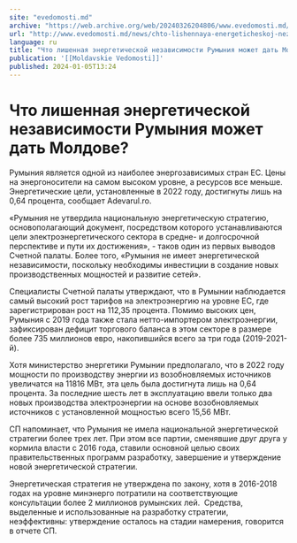 ```yaml
---
site: "evedomosti.md"
archive: "https://web.archive.org/web/20240326204806/www.evedomosti.md/news/chto-lishennaya-energeticheskoj-nezavisimosti-rumyniya-mozhe"
url: "http://www.evedomosti.md/news/chto-lishennaya-energeticheskoj-nezavisimosti-rumyniya-mozhe"
language: ru
title: "Что лишенная энергетической независимости Румыния может дать Молдове?"
publication: '[[Moldavskie Vedomosti]]'
published: 2024-01-05T13:24
---
```


# Что лишенная энергетической независимости Румыния может дать Молдове?

Румыния является одной из наиболее энергозависимых стран ЕС. Цены на энергоносители на самом высоком уровне, а ресурсов все меньше. Энергетические цели, установленные в 2022 году, достигнуты лишь на 0,64 процента, сообщает Adevarul.ro.

«Румыния не утвердила национальную энергетическую стратегию, основополагающий документ, посредством которого устанавливаются цели электроэнергетического сектора в средне- и долгосрочной перспективе и пути их достижения», - таков один из первых выводов Счетной палаты. Более того, «Румыния не имеет энергетической независимости, поскольку необходимы инвестиции в создание новых производственных мощностей и развитие сетей».

Специалисты Счетной палаты утверждают, что в Румынии наблюдается самый высокий рост тарифов на электроэнергию на уровне ЕС, где зарегистрирован рост на 112,35 процента. Помимо высоких цен, Румыния с 2019 года также стала нетто-импортером электроэнергии, зафиксирован дефицит торгового баланса в этом секторе в размере более 735 миллионов евро, накопившийся всего за три года (2019-2021-й).

Хотя министерство энергетики Румынии предполагало, что в 2022 году мощности по производству энергии из возобновляемых источников увеличатся на 11816 МВт, эта цель была достигнута лишь на 0,64 процента. За последние шесть лет в эксплуатацию ввели только два новых производства электроэнергии на основе возобновляемых источников с установленной мощностью всего 15,56 МВт.

СП напоминает, что Румыния не имела национальной энергетической стратегии более трех лет. При этом все партии, сменявшие друг друга у кормила власти с 2016 года, ставили основной целью своих правительственных программ разработку, завершение и утверждение новой энергетической стратегии.

Энергетическая стратегия не утверждена по закону, хотя в 2016-2018 годах на уровне минэнерго потратили на соответствующие консультации более 2 миллионов румынских лей.  Средства, выделенные и использованные на разработку стратегии, неэффективны: утверждение осталось на стадии намерения, говорится в отчете СП.